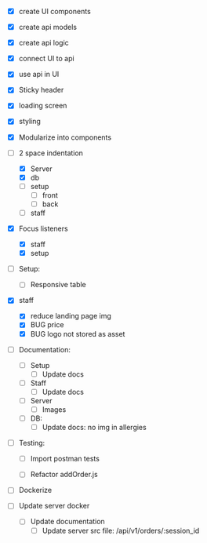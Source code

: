 - [x] create UI components

- [x] create api models
- [x] create api logic

- [x] connect UI to api
- [x] use api in UI

- [x] Sticky header
- [x] loading screen

- [x] styling
- [x] Modularize into components

- [ ] 2 space indentation
  - [x] Server
  - [x] db
  - [ ] setup
    - [ ] front
    - [ ] back
  - [ ] staff

- [x] Focus listeners 
  - [x] staff
  - [x] setup
- [ ] Setup:
  - [ ] Responsive table
- [x] staff
  - [x] reduce landing page img
  - [x] BUG price
  - [x] BUG logo not stored as asset
- [ ] Documentation:
  - [ ] Setup
    - [ ] Update docs
  - [ ] Staff
    - [ ] Update docs
  - [ ] Server
    - [ ] Images
  - [ ] DB:
    - [ ] Update docs: no img in allergies
- [ ] Testing:
  - [ ] Import postman tests
  - [ ] Refactor addOrder.js


- [ ] Dockerize
- [ ] Update server docker
  - [ ] Update documentation
    - [ ] Update server src file: /api/v1/orders/:session_id